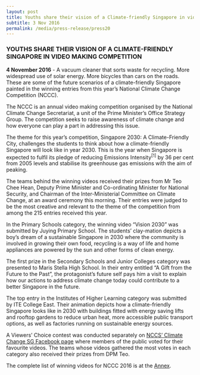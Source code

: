 ```yaml
---
layout: post
title: Youths share their vision of a Climate-friendly Singapore in video making competition
subtitle: 3 Nov 2016
permalink: /media/press-release/press20
---
```


### YOUTHS SHARE THEIR VISION OF A CLIMATE-FRIENDLY SINGAPORE IN VIDEO MAKING COMPETITION

**4 November 2016** - A vacuum cleaner that sorts waste for recycling.  More widespread use of solar energy. More bicycles than cars on the roads. These are some of the future scenarios of a climate-friendly Singapore painted in the winning entries from this year’s National Climate Change Competition (NCCC).

The NCCC is an annual video making competition organised by the National Climate Change Secretariat, a unit of the Prime Minister’s Office Strategy Group. The competition seeks to raise awareness of climate change and how everyone can play a part in addressing this issue.

The theme for this year’s competition, Singapore 2030: A Climate-Friendly City, challenges the students to think about how a climate-friendly Singapore will look like in year 2030. This is the year when Singapore is expected to fulfil its pledge of reducing Emissions Intensity<sup>[1]</sup> by 36 per cent from 2005 levels and stabilise its greenhouse gas emissions with the aim of peaking.

The teams behind the winning videos received their prizes from Mr Teo Chee Hean, Deputy Prime Minister and Co-ordinating Minister for National Security, and Chairman of the Inter-Ministerial Committee on Climate Change, at an award ceremony this morning. Their entries were judged to be the most creative and relevant to the theme of the competition from among the 215 entries received this year.

In the Primary Schools category, the winning video “Vision 2030” was submitted by Juying Primary School. The students’ clay-mation depicts a boy’s dream of a sustainable Singapore in 2030 where the community is involved in growing their own food, recycling is a way of life and home appliances are powered by the sun and other forms of clean energy.

The first prize in the Secondary Schools and Junior Colleges category was presented to Maris Stella High School.  In their entry entitled “A Gift from the Future to the Past”, the protagonist’s future self pays him a visit to explain how our actions to address climate change today could contribute to a better Singapore in the future.

The top entry in the Institutes of Higher Learning category was submitted by ITE College East. Their animation depicts how a climate-friendly Singapore looks like in 2030 with buildings fitted with energy saving lifts and rooftop gardens to reduce urban heat, more accessible public transport options, as well as factories running on sustainable energy sources.

A Viewers’ Choice contest was conducted separately on [<a href="https://www.facebook.com/ClimateChangeSG/" target="_blank">NCCS’ Climate Change SG Facebook page</a>](https://www.facebook.com/ClimateChangeSG/) where members of the public voted for their favourite videos. The teams whose videos gathered the most votes in each category also received their prizes from DPM Teo.

The complete list of winning videos for NCCC 2016 is at the [<a href="https://www.nccs.gov.sg/docs/default-source/news-documents/annex---nccc-2016-winners.pdf" target="_blank">Annex</a>](https://www.nccs.gov.sg/docs/default-source/news-documents/annex---nccc-2016-winners.pdf).
